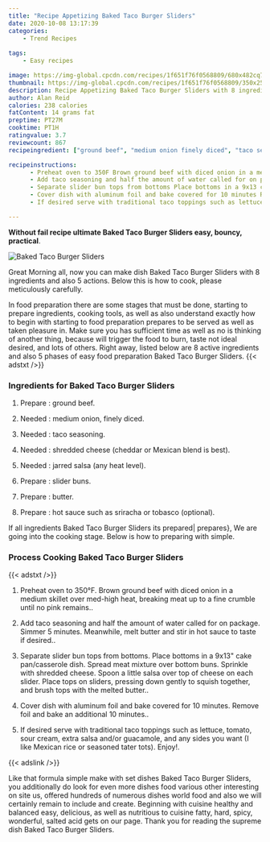 ```yaml
---
title: "Recipe Appetizing Baked Taco Burger Sliders"
date: 2020-10-08 13:17:39
categories:
    - Trend Recipes
    
tags:
    - Easy recipes

image: https://img-global.cpcdn.com/recipes/1f651f76f0568809/680x482cq70/baked-taco-burger-sliders-recipe-main-photo.jpg
thumbnail: https://img-global.cpcdn.com/recipes/1f651f76f0568809/350x250cq70/baked-taco-burger-sliders-recipe-main-photo.jpg
description: Recipe Appetizing Baked Taco Burger Sliders with 8 ingredients and 5 stages of easy cooking.
author: Alan Reid
calories: 238 calories
fatContent: 14 grams fat
preptime: PT27M
cooktime: PT1H
ratingvalue: 3.7
reviewcount: 867
recipeingredient: ["ground beef", "medium onion finely diced", "taco seasoning", "shredded cheese cheddar or Mexican blend is best", "jarred salsa any heat level", "slider buns", "butter", "hot sauce such as sriracha or tobasco optional"]

recipeinstructions: 
      - Preheat oven to 350F Brown ground beef with diced onion in a medium skillet over medhigh heat breaking meat up to a fine crumble until no pink remains 
      - Add taco seasoning and half the amount of water called for on package Simmer 5 minutes Meanwhile melt butter and stir in hot sauce to taste if desired 
      - Separate slider bun tops from bottoms Place bottoms in a 9x13 cake pancasserole dish Spread meat mixture over bottom buns Sprinkle with shredded cheese Spoon a little salsa over top of cheese on each slider Place tops on sliders pressing down gently to squish together and brush tops with the melted butter 
      - Cover dish with aluminum foil and bake covered for 10 minutes Remove foil and bake an additional 10 minutes 
      - If desired serve with traditional taco toppings such as lettuce tomato sour cream extra salsa andor guacamole and any sides you want I like Mexican rice or seasoned tater tots Enjoy

---
```




**Without fail recipe ultimate Baked Taco Burger Sliders easy, bouncy, practical**. 


![Baked Taco Burger Sliders](https://img-global.cpcdn.com/recipes/1f651f76f0568809/680x482cq70/baked-taco-burger-sliders-recipe-main-photo.jpg "Baked Taco Burger Sliders")




Great Morning all, now you can make dish Baked Taco Burger Sliders with 8 ingredients and also 5 actions. Below this is how to cook, please meticulously carefully.

In food preparation there are some stages that must be done, starting to prepare ingredients, cooking tools, as well as also understand exactly how to begin with starting to food preparation prepares to be served as well as taken pleasure in. Make sure you has sufficient time as well as no is thinking of another thing, because will trigger the food to burn, taste not ideal desired, and lots of others. Right away, listed below are 8 active ingredients and also 5 phases of easy food preparation Baked Taco Burger Sliders.
{{< adstxt />}}

### Ingredients for Baked Taco Burger Sliders


1. Prepare  : ground beef.

1. Needed  : medium onion, finely diced.

1. Needed  : taco seasoning.

1. Needed  : shredded cheese (cheddar or Mexican blend is best).

1. Needed  : jarred salsa (any heat level).

1. Prepare  : slider buns.

1. Prepare  : butter.

1. Prepare  : hot sauce such as sriracha or tobasco (optional).



If all ingredients Baked Taco Burger Sliders its prepared| prepares}, We are going into the cooking stage. Below is how to preparing with simple.

### Process Cooking Baked Taco Burger Sliders

{{< adstxt />}}


1. Preheat oven to 350°F. Brown ground beef with diced onion in a medium skillet over med-high heat, breaking meat up to a fine crumble until no pink remains..



1. Add taco seasoning and half the amount of water called for on package. Simmer 5 minutes. Meanwhile, melt butter and stir in hot sauce to taste if desired..



1. Separate slider bun tops from bottoms. Place bottoms in a 9x13&#34; cake pan/casserole dish. Spread meat mixture over bottom buns. Sprinkle with shredded cheese. Spoon a little salsa over top of cheese on each slider. Place tops on sliders, pressing down gently to squish together, and brush tops with the melted butter..



1. Cover dish with aluminum foil and bake covered for 10 minutes. Remove foil and bake an additional 10 minutes..



1. If desired serve with traditional taco toppings such as lettuce, tomato, sour cream, extra salsa and/or guacamole, and any sides you want (I like Mexican rice or seasoned tater tots). Enjoy!.





{{< adslink />}}

Like that formula simple make with set dishes Baked Taco Burger Sliders, you additionally do look for even more dishes food various other interesting on site us, offered hundreds of numerous dishes world food and also we will certainly remain to include and create. Beginning with cuisine healthy and balanced easy, delicious, as well as nutritious to cuisine fatty, hard, spicy, wonderful, salted acid gets on our page. Thank you for reading the supreme dish Baked Taco Burger Sliders.
